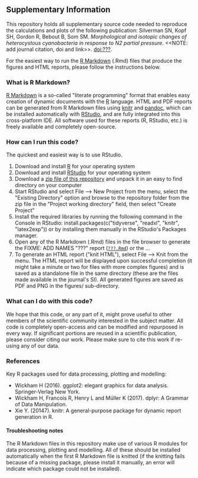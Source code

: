 ## Supplementary Information

This repository holds all supplementary source code needed to reproduce the calculations and plots of the following publication: Silverman SN, Kopf SH, Gordon R, Bebout B, Som SM. *Morphological and isotopic changes of heterocystous cyanobacteria in response to N2 partial pressure*. <<NOTE: add journal citation, doi and link>>. [doi:???](http://???).

For the easiest way to run the [R Markdown](http://rmarkdown.rstudio.com/) (.Rmd) files that produce the figures and HTML reports, please follow the instructions below.

### What is R Markdown?

[R Markdown](http://rmarkdown.rstudio.com/) is a so-called "literate programming" format that enables easy creation of dynamic documents with the [R](http://www.r-project.org/) language. HTML and PDF reports can be generated from R Markdown files using [knitr](http://yihui.name/knitr/) and [pandoc](http://johnmacfarlane.net/pandoc/), which can be installed automatically with [RStudio](http://www.rstudio.com/), and are fully integrated into this cross-platform IDE. All software used for these reports (R, RStudio, etc.) is freely available and completely open-source. 

### How can I run this code?

The quickest and easiest way is to use RStudio.

 1. Download and install [R](http://cran.rstudio.com/) for your operating system
 1. Download and install [RStudio](http://www.rstudio.com/products/rstudio/download/) for your operating system
 1. Download a [zip file of this repository](https://github.com/KopfLab/2017_Silverman_et_al/archive/master.zip) and unpack it in an easy to find directory on your computer
 1. Start RStudio and select File --> New Project from the menu, select the "Existing Directory" option and browse to the repository folder from the zip file in the "Project working directory" field, then select "Create Project"
 1. Install the required libraries by running the following command in the Console in RStudio: install.packages(c("tidyverse", "readxl", "knitr", "latex2exp")) or by installing them manually in the RStudio's Packages manager.
 1. Open any of the R Markdown (.Rmd) files in the file browser to generate the FIXME: ADD NAMES "???" report ([`???.Rmd`](???.Rmd)) or the ...
 1. To generate an HTML report ("knit HTML"), select File --> Knit from the menu. The HTML report will be displayed upon successful completion (it might take a minute or two for files with more complex figures) and is saved as a standalone file in the same directory (these are the files made available in the journal's SI). All generated figures are saved as PDF and PNG in the figures/ sub-directory.
 
### What can I do with this code?

We hope that this code, or any part of it, might prove useful to other members of the scientific community interested in the subject matter. All code is completely open-access and can be modified and repurposed in every way. If significant portions are reused in a scientific publication, please consider citing our work. Please make sure to cite this work if re-using any of our data.

### References

Key R packages used for data processing, plotting and modelling:

 - Wickham H (2016). ggplot2: elegant graphics for data analysis. Springer-Verlag New York.
 - Wickham H, Francois R, Henry L and Müller K (2017). dplyr: A Grammar of Data Manipulation.
 - Xie Y. (20147). knitr: A general-purpose package for dynamic report generation in R. 
  
#### Troubleshooting notes

The R Markdown files in this repository make use of various R modules for data processing, plotting and modelling. All of these should be installed automatically when the first R Markdown file is knitted (if the knitting fails because of a missing package, please install it manually, an error will indicate which package could not be installed). 
 
